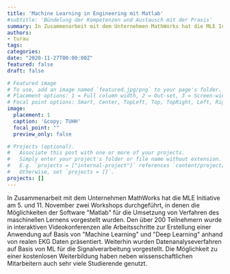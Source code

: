 ```yaml
---
title: 'Machine Learning in Engineering mit Matlab'
#subtitle: 'Bündelung der Kompetenzen und Austausch mit der Praxis'
summary: In Zusammenarbeit mit dem Unternehmen MathWorks hat die MLE Initiative am 5. und 11. November zwei Workshops durchgeführt, in denen die Möglichkeiten der Software "Matlab" für die Umsetzung von Verfahren des maschinellen Lernens vorgestellt wurden.
authors:
- turau
tags:
categories:
date: "2020-11-27T00:00:00Z"
featured: false
draft: false

# Featured image
# To use, add an image named `featured.jpg/png` to your page's folder.
# Placement options: 1 = Full column width, 2 = Out-set, 3 = Screen-width
# Focal point options: Smart, Center, TopLeft, Top, TopRight, Left, Right, BottomLeft, Bottom, BottomRight
image:
  placement: 1
  caption: '&copy; TUHH'
  focal_point: ""
  preview_only: false

# Projects (optional).
#   Associate this post with one or more of your projects.
#   Simply enter your project's folder or file name without extension.
#   E.g. `projects = ["internal-project"]` references `content/project/deep-learning/index.md`.
#   Otherwise, set `projects = []`.
projects: []
---
```


In Zusammenarbeit mit dem Unternehmen MathWorks hat die MLE Initiative am 5. und 11. November zwei Workshops durchgeführt, in denen die Möglichkeiten der Software "Matlab" für die Umsetzung von Verfahren des maschinellen Lernens vorgestellt wurden. Den über 200 Teilnehmern wurde in interaktiven Videokonferenzen alle Arbeitsschritte zur Erstellung einer Anwendung auf Basis von "Machine Learning" und "Deep Learning" anhand von realen EKG Daten präsentiert. Weiterhin wurden Datenanalyseverfahren auf Basis von ML für die Signalverarbeitung vorgestellt. Die Möglichkeit zu einer kostenlosen Weiterbildung haben neben wissenschaftlichen Mitarbeitern auch sehr viele Studierende genutzt.
